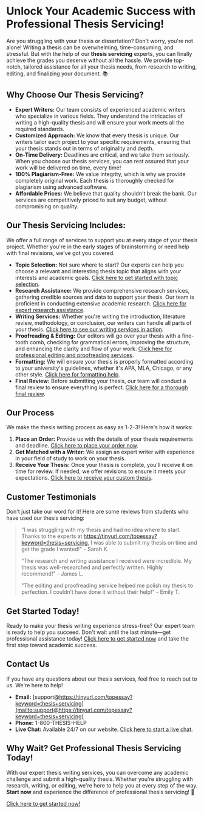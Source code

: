 # Unlock Your Academic Success with Professional Thesis Servicing!

Are you struggling with your thesis or dissertation? Don't worry, you're not alone! Writing a thesis can be overwhelming, time-consuming, and stressful. But with the help of our **thesis servicing** experts, you can finally achieve the grades you deserve without all the hassle. We provide top-notch, tailored assistance for all your thesis needs, from research to writing, editing, and finalizing your document. 📚

## Why Choose Our Thesis Servicing?

- **Expert Writers:** Our team consists of experienced academic writers who specialize in various fields. They understand the intricacies of writing a high-quality thesis and will ensure your work meets all the required standards.
- **Customized Approach:** We know that every thesis is unique. Our writers tailor each project to your specific requirements, ensuring that your thesis stands out in terms of originality and depth.
- **On-Time Delivery:** Deadlines are critical, and we take them seriously. When you choose our thesis services, you can rest assured that your work will be delivered on time, every time!
- **100% Plagiarism-Free:** We value integrity, which is why we provide completely original work. Each thesis is thoroughly checked for plagiarism using advanced software.
- **Affordable Prices:** We believe that quality shouldn't break the bank. Our services are competitively priced to suit any budget, without compromising on quality.

## Our Thesis Servicing Includes:

We offer a full range of services to support you at every stage of your thesis project. Whether you're in the early stages of brainstorming or need help with final revisions, we've got you covered.

- **Topic Selection:** Not sure where to start? Our experts can help you choose a relevant and interesting thesis topic that aligns with your interests and academic goals. [Click here to get started with topic selection](https://tinyurl.com/topessay?keyword=thesis+servicing).
- **Research Assistance:** We provide comprehensive research services, gathering credible sources and data to support your thesis. Our team is proficient in conducting extensive academic research. [Click here for expert research assistance](https://tinyurl.com/topessay?keyword=thesis+servicing).
- **Writing Services:** Whether you're writing the introduction, literature review, methodology, or conclusion, our writers can handle all parts of your thesis. [Click here to see our writing services in action](https://tinyurl.com/topessay?keyword=thesis+servicing).
- **Proofreading & Editing:** Our editors will go over your thesis with a fine-tooth comb, checking for grammatical errors, improving the structure, and enhancing the clarity and flow of your work. [Click here for professional editing and proofreading services](https://tinyurl.com/topessay?keyword=thesis+servicing).
- **Formatting:** We will ensure your thesis is properly formatted according to your university's guidelines, whether it's APA, MLA, Chicago, or any other style. [Click here for formatting help](https://tinyurl.com/topessay?keyword=thesis+servicing).
- **Final Review:** Before submitting your thesis, our team will conduct a final review to ensure everything is perfect. [Click here for a thorough final review](https://tinyurl.com/topessay?keyword=thesis+servicing).

## Our Process

We make the thesis writing process as easy as 1-2-3! Here's how it works:

1. **Place an Order:** Provide us with the details of your thesis requirements and deadline. [Click here to place your order now](https://tinyurl.com/topessay?keyword=thesis+servicing).
2. **Get Matched with a Writer:** We assign an expert writer with experience in your field of study to work on your thesis.
3. **Receive Your Thesis:** Once your thesis is complete, you'll receive it on time for review. If needed, we offer revisions to ensure it meets your expectations. [Click here to receive your custom thesis](https://tinyurl.com/topessay?keyword=thesis+servicing).

## Customer Testimonials

Don't just take our word for it! Here are some reviews from students who have used our thesis servicing:

> "I was struggling with my thesis and had no idea where to start. Thanks to the experts at https://tinyurl.com/topessay?keyword=thesis+servicing, I was able to submit my thesis on time and get the grade I wanted!" - Sarah K.
> 
> "The research and writing assistance I received were incredible. My thesis was well-researched and perfectly written. Highly recommend!" - James L.
> 
> "The editing and proofreading service helped me polish my thesis to perfection. I couldn’t have done it without their help!" - Emily T.

## Get Started Today!

Ready to make your thesis writing experience stress-free? Our expert team is ready to help you succeed. Don't wait until the last minute—get professional assistance today! [Click here to get started now](https://tinyurl.com/topessay?keyword=thesis+servicing) and take the first step toward academic success.

## Contact Us

If you have any questions about our thesis services, feel free to reach out to us. We're here to help!

- **Email:** [support@https://tinyurl.com/topessay?keyword=thesis+servicing](mailto:support@https://tinyurl.com/topessay?keyword=thesis+servicing)
- **Phone:** 1-800-THESIS-HELP
- **Live Chat:** Available 24/7 on our website. [Click here to start a live chat](https://tinyurl.com/topessay?keyword=thesis+servicing).

## Why Wait? Get Professional Thesis Servicing Today!

With our expert thesis writing services, you can overcome any academic challenge and submit a high-quality thesis. Whether you're struggling with research, writing, or editing, we're here to help you at every step of the way. **Start now** and experience the difference of professional thesis servicing! 📘

[Click here to get started now!](https://tinyurl.com/topessay?keyword=thesis+servicing)
